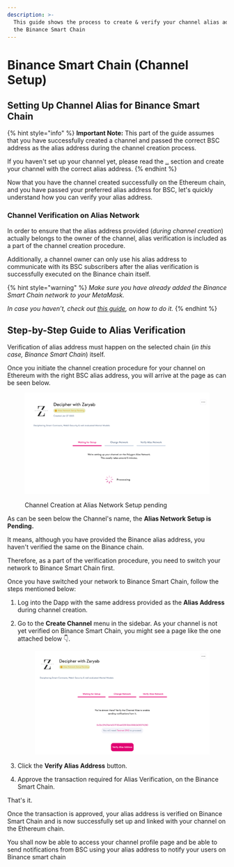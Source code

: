 ```yaml
---
description: >-
  This guide shows the process to create & verify your channel alias address on
  the Binance Smart Chain
---
```


# Binance Smart Chain (Channel Setup)

## Setting Up Channel Alias for Binance Smart Chain

{% hint style="info" %}
**Important Note:** This part of the guide assumes that you have successfully created a channel and passed the correct BSC address as the alias address during the channel creation process.

If you haven't set up your channel yet, please read the [..](../ "mention") section and create your channel with the correct alias address.
{% endhint %}

Now that you have the channel created successfully on the Ethereum chain, and you have passed your preferred alias address for BSC, let's quickly understand how you can verify your alias address.&#x20;

### Channel Verification on Alias Network

In order to ensure that the alias address provided (_during channel creation_) actually belongs to the owner of the channel, alias verification is included as a part of the channel creation procedure.

Additionally, a channel owner can only use his alias address to communicate with its BSC subscribers after the alias verification is successfully executed on the Binance chain itself.

{% hint style="warning" %}
_Make sure you have already added the Binance Smart Chain network to your MetaMask._&#x20;

_In case you haven’t, check out_ [_this guide_](https://academy.binance.com/en/articles/connecting-metamask-to-binance-smart-chain)_, on how to do it._
{% endhint %}

## Step-by-Step Guide to Alias Verification

Verification of alias address must happen on the selected chain (_in this case, Binance Smart Chain_) itself.&#x20;

Once you initiate the channel creation procedure for your channel on Ethereum with the right BSC alias address, you will arrive at the page as can be seen below.

<figure><img src="../../../.gitbook/assets/Screenshot 2023-01-27 at 5.14.16 PM.png" alt=""><figcaption><p>Channel Creation at Alias Network Setup pending</p></figcaption></figure>

As can be seen below the Channel's name, the **Alias Network Setup is Pending.**&#x20;

It means, although you have provided the Binance alias address, you haven't verified the same on the Binance chain.

Therefore, as a part of the verification procedure, you need to switch your network to Binance Smart Chain first.

Once you have switched your network to Binance Smart Chain, follow the steps mentioned below:

1. Log into the Dapp with the same address provided as the **Alias Address** during channel creation.
2.  Go to the **Create Channel** menu in the sidebar. As your channel is not yet verified on Binance Smart Chain, you might see a page like the one attached below 👇.



    <figure><img src="../../../.gitbook/assets/Screenshot 2023-01-27 at 5.15.36 PM.png" alt=""><figcaption></figcaption></figure>
3. Click the **Verify Alias Address** button.
4. Approve the transaction required for Alias Verification, on the Binance Smart Chain.

That's it.&#x20;

Once the transaction is approved, your alias address is verified on Binance Smart Chain and is now successfully set up and linked with your channel on the Ethereum chain.&#x20;

You shall now be able to access your channel profile page and be able to send notifications from BSC using your alias address to notify your users on Binance smart chain
